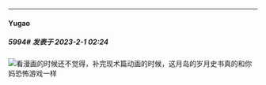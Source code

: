 
*****

####  Yugao  
##### 5994#       发表于 2023-2-1 02:24

<img src="https://static.saraba1st.com/image/smiley/face2017/001.png" referrerpolicy="no-referrer">看漫画的时候还不觉得，补完现术篇动画的时候，这月岛的岁月史书真的和你妈恐怖游戏一样

